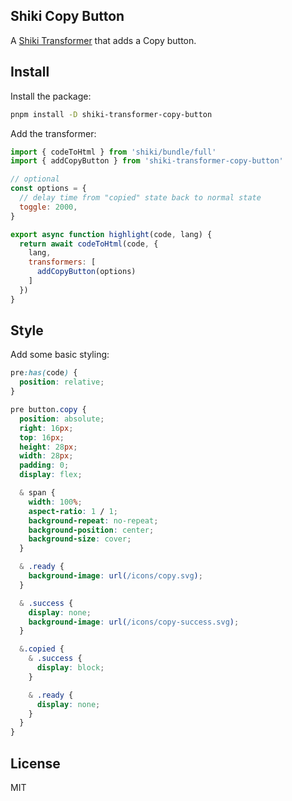 Shiki Copy Button
-----------------

A [Shiki Transformer](https://shiki.style/guide/transformers) that adds a Copy button.


## Install

Install the package:

```sh
pnpm install -D shiki-transformer-copy-button
```

Add the transformer:

```javascript
import { codeToHtml } from 'shiki/bundle/full'
import { addCopyButton } from 'shiki-transformer-copy-button'

// optional
const options = {
  // delay time from "copied" state back to normal state
  toggle: 2000,
}

export async function highlight(code, lang) {
  return await codeToHtml(code, {
    lang,
    transformers: [
      addCopyButton(options)
    ]
  })
}
```

## Style

Add some basic styling:

```css
pre:has(code) {
  position: relative;
}

pre button.copy {
  position: absolute;
  right: 16px;
  top: 16px;
  height: 28px;
  width: 28px;
  padding: 0;
  display: flex;

  & span {
    width: 100%;
    aspect-ratio: 1 / 1;
    background-repeat: no-repeat;
    background-position: center;
    background-size: cover;
  }

  & .ready {
    background-image: url(/icons/copy.svg);
  }

  & .success {
    display: none;
    background-image: url(/icons/copy-success.svg); 
  }

  &.copied {
    & .success {
      display: block;
    }

    & .ready {
      display: none;
    }
  }
}

```

## License

MIT
